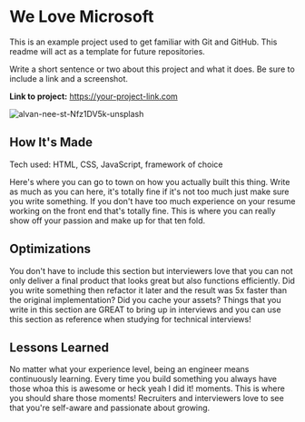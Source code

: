 # We Love Microsoft
This is an example project used to get familiar with Git and GitHub. This readme will act as a template for future repositories.

Write a short sentence or two about this project and what it does. Be sure to include a link and a screenshot.

**Link to project:** https://your-project-link.com

![alvan-nee-st-Nfz1DV5k-unsplash](https://user-images.githubusercontent.com/106822556/178810796-bc2732d6-9b6f-4303-bd92-71e9e982deb4.jpg)

## How It's Made
Tech used: HTML, CSS, JavaScript, framework of choice

Here's where you can go to town on how you actually built this thing. Write as much as you can here, it's totally fine if it's not too much just make sure you write something. If you don't have too much experience on your resume working on the front end that's totally fine. This is where you can really show off your passion and make up for that ten fold.

## Optimizations

You don't have to include this section but interviewers love that you can not only deliver a final product that looks great but also functions efficiently. Did you write something then refactor it later and the result was 5x faster than the original implementation? Did you cache your assets? Things that you write in this section are GREAT to bring up in interviews and you can use this section as reference when studying for technical interviews!

## Lessons Learned
No matter what your experience level, being an engineer means continuously learning. Every time you build something you always have those whoa this is awesome or heck yeah I did it! moments. This is where you should share those moments! Recruiters and interviewers love to see that you're self-aware and passionate about growing.
